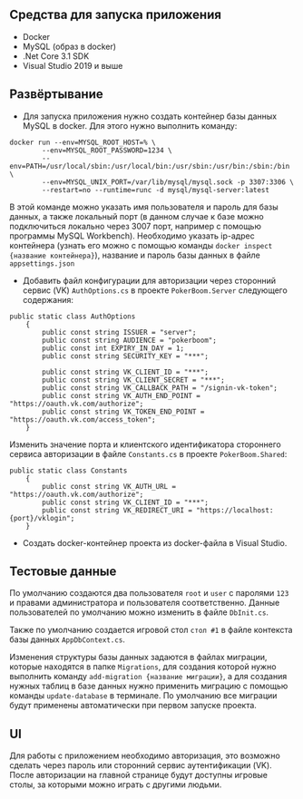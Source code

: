 ## Средства для запуска приложения

- Docker
- MySQL (образ в docker)
- .Net Core 3.1 SDK
- Visual Studio 2019 и выше

## Развёртывание

- Для запуска приложения нужно создать контейнер
базы данных MySQL в docker. Для этого нужно выполнить команду:
```
docker run --env=MYSQL_ROOT_HOST=% \
		--env=MYSQL_ROOT_PASSWORD=1234 \
		--env=PATH=/usr/local/sbin:/usr/local/bin:/usr/sbin:/usr/bin:/sbin:/bin \
		--env=MYSQL_UNIX_PORT=/var/lib/mysql/mysql.sock -p 3307:3306 \
		--restart=no --runtime=runc -d mysql/mysql-server:latest
```
В этой команде можно указать имя пользователя и пароль для базы данных, а также локальный порт (в данном случае к базе можно подключиться локально через 3007 порт, например с помощью программы MySQL Workbench).
Необходимо указать ip-адрес контейнера (узнать его можно с помощью команды `docker inspect {название контейнера}`), название и пароль базы данных в файле `appsettings.json`

- Добавить файл конфигурации для авторизации через сторонний сервис (VK) `AuthOptions.cs` в проекте `PokerBoom.Server` следующего содержания:
```
public static class AuthOptions
    {
        public const string ISSUER = "server";
        public const string AUDIENCE = "pokerboom";
        public const int EXPIRY_IN_DAY = 1;
        public const string SECURITY_KEY = "***";

        public const string VK_CLIENT_ID = "***";
        public const string VK_CLIENT_SECRET = "***";
        public const string VK_CALLBACK_PATH = "/signin-vk-token";
        public const string VK_AUTH_END_POINT = "https://oauth.vk.com/authorize";
        public const string VK_TOKEN_END_POINT = "https://oauth.vk.com/access_token";
    }
```

Изменить значение порта и клиентского идентификатора стороннего сервиса авторизации в файле `Constants.cs` в проекте `PokerBoom.Shared`:
```
public static class Constants
    {
        public const string VK_AUTH_URL = "https://oauth.vk.com/authorize";
        public const string VK_CLIENT_ID = "***";
        public const string VK_REDIRECT_URI = "https://localhost:{port}/vklogin";
    }
``` 

- Создать docker-контейнер проекта из docker-файла в Visual Studio.

## Тестовые данные

По умолчанию создаются два пользователя `root` и `user` с паролями `123` и правами администратора и пользователя соответственно. Данные пользователей по умолчанию можно изменить в файле `DbInit.cs`. 

Также по умолчанию создается игровой стол `стол #1` в файле контекста базы данных `AppDbContext.cs`.

Изменения структуры базы данных задаются в файлах миграции, которые находятся в папке `Migrations`, для создания которой нужно выполнить команду `add-migration {название миграции}`, а для создания нужных таблиц в базе данных нужно применить миграцию с помощью команды `update-database` в терминале. По умолчанию все миграции будут применены автоматически при первом запуске проекта.

## UI

Для работы с приложением необходимо авторизация, это возможно сделать через пароль или сторонний сервис аутентификации (VK). После авторизации на главной странице будут доступны игровые столы, за которыми можно играть с другими людьми.